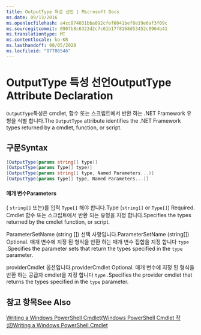 ```yaml
---
title: OutputType 특성 선언 | Microsoft Docs
ms.date: 09/13/2016
ms.openlocfilehash: a4cc874031bba092cfef6041bef0e19e6af3f09c
ms.sourcegitcommit: 0907b8c6322d2c7c61b17f8168d53452c8964b41
ms.translationtype: MT
ms.contentlocale: ko-KR
ms.lasthandoff: 08/05/2020
ms.locfileid: "87786546"
---
```

# <a name="outputtype-attribute-declaration"></a><span data-ttu-id="b6594-102">OutputType 특성 선언</span><span class="sxs-lookup"><span data-stu-id="b6594-102">OutputType Attribute Declaration</span></span>

<span data-ttu-id="b6594-103">`OutputType`특성은 cmdlet, 함수 또는 스크립트에서 반환 하는 .NET Framework 유형을 식별 합니다.</span><span class="sxs-lookup"><span data-stu-id="b6594-103">The `OutputType` attribute identifies the .NET Framework types returned by a cmdlet, function, or script.</span></span>

## <a name="syntax"></a><span data-ttu-id="b6594-104">구문</span><span class="sxs-lookup"><span data-stu-id="b6594-104">Syntax</span></span>

```csharp
[OutputType(params string[] type)]
[OutputType(params Type[] type)]
[OutputType(params string[] type, Named Parameters...)]
[OutputType(params Type[] type, Named Parameters...)]
```

#### <a name="parameters"></a><span data-ttu-id="b6594-105">매개 변수</span><span class="sxs-lookup"><span data-stu-id="b6594-105">Parameters</span></span>

<span data-ttu-id="b6594-106">( `string[]` 또는)를 입력 `Type[]` 해야 합니다.</span><span class="sxs-lookup"><span data-stu-id="b6594-106">Type (`string[]` or `Type[]`) Required.</span></span> <span data-ttu-id="b6594-107">Cmdlet 함수 또는 스크립트에서 반환 되는 유형을 지정 합니다.</span><span class="sxs-lookup"><span data-stu-id="b6594-107">Specifies the types returned by the cmdlet function, or script.</span></span>

<span data-ttu-id="b6594-108">ParameterSetName (string []) 선택 사항입니다.</span><span class="sxs-lookup"><span data-stu-id="b6594-108">ParameterSetName (string[]) Optional.</span></span> <span data-ttu-id="b6594-109">매개 변수에 지정 된 형식을 반환 하는 매개 변수 집합을 지정 합니다 `type` .</span><span class="sxs-lookup"><span data-stu-id="b6594-109">Specifies the parameter sets that return the types specified in the `type` parameter.</span></span>

<span data-ttu-id="b6594-110">providerCmdlet 옵션입니다.</span><span class="sxs-lookup"><span data-stu-id="b6594-110">providerCmdlet Optional.</span></span> <span data-ttu-id="b6594-111">매개 변수에 지정 된 형식을 반환 하는 공급자 cmdlet을 지정 합니다 `type` .</span><span class="sxs-lookup"><span data-stu-id="b6594-111">Specifies the provider cmdlet that returns the types specified in the `type` parameter.</span></span>

## <a name="see-also"></a><span data-ttu-id="b6594-112">참고 항목</span><span class="sxs-lookup"><span data-stu-id="b6594-112">See Also</span></span>

[<span data-ttu-id="b6594-113">Writing a Windows PowerShell Cmdlet(Windows PowerShell Cmdlet 작성)</span><span class="sxs-lookup"><span data-stu-id="b6594-113">Writing a Windows PowerShell Cmdlet</span></span>](./writing-a-windows-powershell-cmdlet.md)
